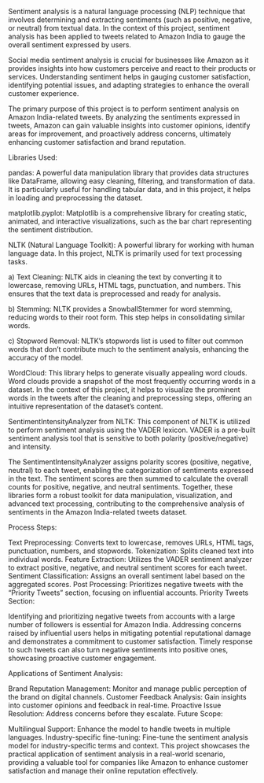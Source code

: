 Sentiment analysis is a natural language processing (NLP) technique that involves determining and extracting sentiments (such as positive, negative, or neutral) from textual data. In the context of this project, sentiment analysis has been applied to tweets related to Amazon India to gauge the overall sentiment expressed by users.

Social media sentiment analysis is crucial for businesses like Amazon as it provides insights into how customers perceive and react to their products or services. Understanding sentiment helps in gauging customer satisfaction, identifying potential issues, and adapting strategies to enhance the overall customer experience.

The primary purpose of this project is to perform sentiment analysis on Amazon India-related tweets. By analyzing the sentiments expressed in tweets, Amazon can gain valuable insights into customer opinions, identify areas for improvement, and proactively address concerns, ultimately enhancing customer satisfaction and brand reputation.

Libraries Used:

pandas:
A powerful data manipulation library that provides data structures like DataFrame, allowing easy cleaning, filtering, and transformation of data. It is particularly useful for handling tabular data, and in this project, it helps in loading and preprocessing the dataset.

matplotlib.pyplot:
Matplotlib is a comprehensive library for creating static, animated, and interactive visualizations, such as the bar chart representing the sentiment distribution.

NLTK (Natural Language Toolkit):
A powerful library for working with human language data. In this project, NLTK is primarily used for text processing tasks.

a) Text Cleaning: NLTK aids in cleaning the text by converting it to lowercase, removing URLs, HTML tags, punctuation, and numbers. This ensures that the text data is preprocessed and ready for analysis.

b) Stemming: NLTK provides a SnowballStemmer for word stemming, reducing words to their root form. This step helps in consolidating similar words.

c) Stopword Removal: NLTK’s stopwords list is used to filter out common words that don’t contribute much to the sentiment analysis, enhancing the accuracy of the model.

WordCloud:
This library helps to generate visually appealing word clouds. Word clouds provide a snapshot of the most frequently occurring words in a dataset. In the context of this project, it helps to visualize the prominent words in the tweets after the cleaning and preprocessing steps, offering an intuitive representation of the dataset’s content.

SentimentIntensityAnalyzer from NLTK:
This component of NLTK is utilized to perform sentiment analysis using the VADER lexicon. VADER is a pre-built sentiment analysis tool that is sensitive to both polarity (positive/negative) and intensity.

The SentimentIntensityAnalyzer assigns polarity scores (positive, negative, neutral) to each tweet, enabling the categorization of sentiments expressed in the text. The sentiment scores are then summed to calculate the overall counts for positive, negative, and neutral sentiments.
Together, these libraries form a robust toolkit for data manipulation, visualization, and advanced text processing, contributing to the comprehensive analysis of sentiments in the Amazon India-related tweets dataset. 

Process Steps:

Text Preprocessing: Converts text to lowercase, removes URLs, HTML tags, punctuation, numbers, and stopwords.
Tokenization: Splits cleaned text into individual words.
Feature Extraction: Utilizes the VADER sentiment analyzer to extract positive, negative, and neutral sentiment scores for each tweet.
Sentiment Classification: Assigns an overall sentiment label based on the aggregated scores.
Post Processing: Prioritizes negative tweets with the “Priority Tweets” section, focusing on influential accounts.
Priority Tweets Section:

Identifying and prioritizing negative tweets from accounts with a large number of followers is essential for Amazon India. Addressing concerns raised by influential users helps in mitigating potential reputational damage and demonstrates a commitment to customer satisfaction. Timely response to such tweets can also turn negative sentiments into positive ones, showcasing proactive customer engagement.

Applications of Sentiment Analysis:

Brand Reputation Management: Monitor and manage public perception of the brand on digital channels.
Customer Feedback Analysis: Gain insights into customer opinions and feedback in real-time.
Proactive Issue Resolution: Address concerns before they escalate.
Future Scope:

Multilingual Support: Enhance the model to handle tweets in multiple languages.
Industry-specific fine-tuning: Fine-tune the sentiment analysis model for industry-specific terms and context.
This project showcases the practical application of sentiment analysis in a real-world scenario, providing a valuable tool for companies like Amazon to enhance customer satisfaction and manage their online reputation effectively.
